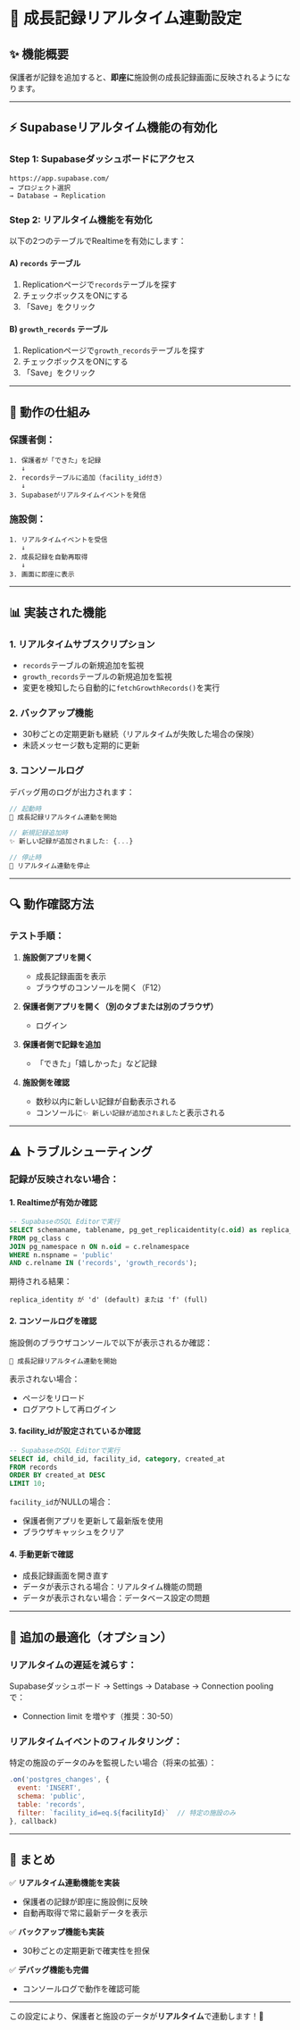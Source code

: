 # 🔄 成長記録リアルタイム連動設定

## ✨ 機能概要

保護者が記録を追加すると、**即座に**施設側の成長記録画面に反映されるようになります。

---

## ⚡ Supabaseリアルタイム機能の有効化

### **Step 1: Supabaseダッシュボードにアクセス**

```
https://app.supabase.com/
→ プロジェクト選択
→ Database → Replication
```

### **Step 2: リアルタイム機能を有効化**

以下の2つのテーブルでRealtimeを有効にします：

#### **A) `records` テーブル**
1. Replicationページで`records`テーブルを探す
2. チェックボックスをONにする
3. 「Save」をクリック

#### **B) `growth_records` テーブル**
1. Replicationページで`growth_records`テーブルを探す
2. チェックボックスをONにする
3. 「Save」をクリック

---

## 🎯 動作の仕組み

### **保護者側：**
```
1. 保護者が「できた」を記録
   ↓
2. recordsテーブルに追加（facility_id付き）
   ↓
3. Supabaseがリアルタイムイベントを発信
```

### **施設側：**
```
1. リアルタイムイベントを受信
   ↓
2. 成長記録を自動再取得
   ↓
3. 画面に即座に表示
```

---

## 📊 実装された機能

### **1. リアルタイムサブスクリプション**
- `records`テーブルの新規追加を監視
- `growth_records`テーブルの新規追加を監視
- 変更を検知したら自動的に`fetchGrowthRecords()`を実行

### **2. バックアップ機能**
- 30秒ごとの定期更新も継続（リアルタイムが失敗した場合の保険）
- 未読メッセージ数も定期的に更新

### **3. コンソールログ**
デバッグ用のログが出力されます：
```javascript
// 起動時
🔄 成長記録リアルタイム連動を開始

// 新規記録追加時
✨ 新しい記録が追加されました: {...}

// 停止時
🛑 リアルタイム連動を停止
```

---

## 🔍 動作確認方法

### **テスト手順：**

1. **施設側アプリを開く**
   - 成長記録画面を表示
   - ブラウザのコンソールを開く（F12）

2. **保護者側アプリを開く（別のタブまたは別のブラウザ）**
   - ログイン

3. **保護者側で記録を追加**
   - 「できた」「嬉しかった」など記録

4. **施設側を確認**
   - 数秒以内に新しい記録が自動表示される
   - コンソールに`✨ 新しい記録が追加されました`と表示される

---

## ⚠️ トラブルシューティング

### **記録が反映されない場合：**

#### **1. Realtimeが有効か確認**
```sql
-- SupabaseのSQL Editorで実行
SELECT schemaname, tablename, pg_get_replicaidentity(c.oid) as replica_identity
FROM pg_class c
JOIN pg_namespace n ON n.oid = c.relnamespace
WHERE n.nspname = 'public' 
AND c.relname IN ('records', 'growth_records');
```

期待される結果：
```
replica_identity が 'd' (default) または 'f' (full)
```

#### **2. コンソールログを確認**
施設側のブラウザコンソールで以下が表示されるか確認：
```
🔄 成長記録リアルタイム連動を開始
```

表示されない場合：
- ページをリロード
- ログアウトして再ログイン

#### **3. facility_idが設定されているか確認**
```sql
-- SupabaseのSQL Editorで実行
SELECT id, child_id, facility_id, category, created_at 
FROM records 
ORDER BY created_at DESC 
LIMIT 10;
```

`facility_id`がNULLの場合：
- 保護者側アプリを更新して最新版を使用
- ブラウザキャッシュをクリア

#### **4. 手動更新で確認**
- 成長記録画面を開き直す
- データが表示される場合：リアルタイム機能の問題
- データが表示されない場合：データベース設定の問題

---

## 🚀 追加の最適化（オプション）

### **リアルタイムの遅延を減らす：**
Supabaseダッシュボード → Settings → Database → Connection pooling で：
- Connection limit を増やす（推奨：30-50）

### **リアルタイムイベントのフィルタリング：**
特定の施設のデータのみを監視したい場合（将来の拡張）：
```javascript
.on('postgres_changes', {
  event: 'INSERT',
  schema: 'public',
  table: 'records',
  filter: `facility_id=eq.${facilityId}`  // 特定の施設のみ
}, callback)
```

---

## 📝 まとめ

✅ **リアルタイム連動機能を実装**
- 保護者の記録が即座に施設側に反映
- 自動再取得で常に最新データを表示

✅ **バックアップ機能も実装**
- 30秒ごとの定期更新で確実性を担保

✅ **デバッグ機能も完備**
- コンソールログで動作を確認可能

---

この設定により、保護者と施設のデータが**リアルタイム**で連動します！🎉
